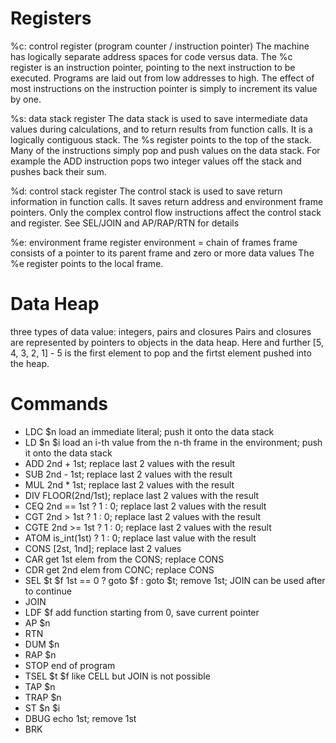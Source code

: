 Registers
========

%c: control register (program counter / instruction pointer)
	The machine has logically separate address spaces for code versus data. The %c register is an instruction pointer, pointing to the next instruction to be executed. Programs are laid out from low addresses to high. The effect of most instructions on the instruction pointer is simply to increment its value by one.

%s: data stack register
	The data stack is used to save intermediate data values during calculations, and to return results from function calls.
	It is a logically contiguous stack. The %s register points to the top of the stack.
	Many of the instructions simply pop and push values on the data stack. For example the ADD instruction pops two integer values off the stack and pushes back their sum.
	
%d: control stack register
	The control stack is used to save return information in function calls. It saves return address and environment frame pointers.
	Only the complex control flow instructions affect the control stack and register. See SEL/JOIN and AP/RAP/RTN for details

%e: environment frame register
	environment = chain of frames
	frame consists of a pointer to its parent frame and zero or more data values
	The %e register points to the local frame.

	
Data Heap
========
three types of data value: integers, pairs and closures
Pairs and closures are represented by pointers to objects in the data heap.
Here and further [5, 4, 3, 2, 1] - 5 is the first element to pop and the firtst element pushed into the heap.

	
Commands
========
- LDC $n		load an immediate literal; push it onto the data stack
- LD $n $i	    load an i-th value from the n-th frame in the environment; push it onto the data stack
- ADD 		    2nd + 1st; replace last 2 values with the result
- SUB		    2nd - 1st; replace last 2 values with the result
- MUL		    2nd * 1st; replace last 2 values with the result
- DIV		    FLOOR(2nd/1st); replace last 2 values with the result
- CEQ		    2nd == 1st ? 1 : 0; replace last 2 values with the result
- CGT		    2nd > 1st ? 1 : 0; replace last 2 values with the result
- CGTE		    2nd >= 1st ? 1 : 0; replace last 2 values with the result
- ATOM		    is_int(1st) ? 1 : 0; replace last value with the result
- CONS		    [2st, 1nd]; replace last 2 values
- CAR		    get 1st elem from the CONS; replace CONS
- CDR		    get 2nd elem from CONC; replace CONS
- SEL $t $f	    1st == 0 ? goto $f : goto $t; remove 1st; JOIN can be used after to continue
- JOIN 
- LDF $f		add function starting from 0, save current pointer
- AP $n
- RTN
- DUM $n
- RAP $n
- STOP          end of program
- TSEL $t $f    like CELL but JOIN is not possible
- TAP $n
- TRAP $n
- ST $n $i
- DBUG		    echo 1st; remove 1st
- BRK
